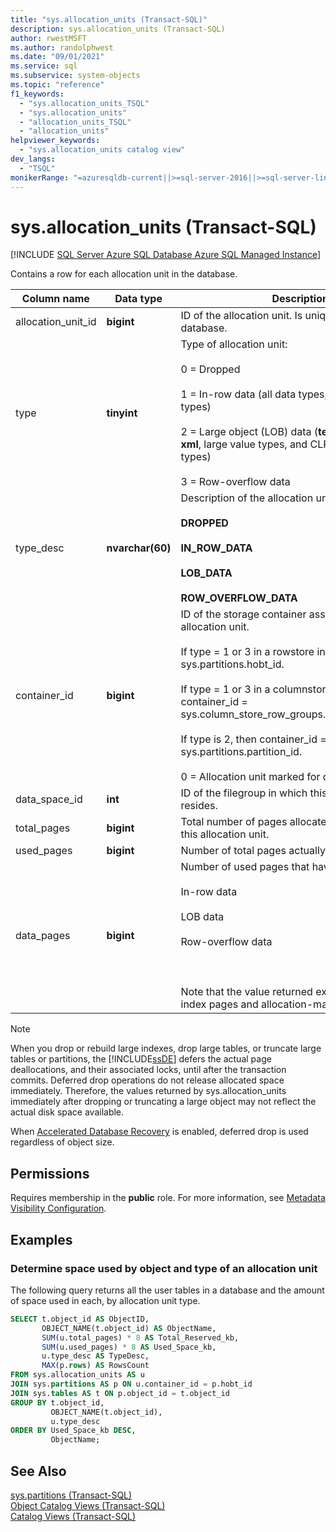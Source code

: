 ```yaml
---
title: "sys.allocation_units (Transact-SQL)"
description: sys.allocation_units (Transact-SQL)
author: rwestMSFT
ms.author: randolphwest
ms.date: "09/01/2021"
ms.service: sql
ms.subservice: system-objects
ms.topic: "reference"
f1_keywords:
  - "sys.allocation_units_TSQL"
  - "sys.allocation_units"
  - "allocation_units_TSQL"
  - "allocation_units"
helpviewer_keywords:
  - "sys.allocation_units catalog view"
dev_langs:
  - "TSQL"
monikerRange: "=azuresqldb-current||>=sql-server-2016||>=sql-server-linux-2017||=azuresqldb-mi-current"
---
```

# sys.allocation_units (Transact-SQL)
[!INCLUDE [SQL Server Azure SQL Database Azure SQL Managed Instance](../../includes/applies-to-version/sql-asdb-asdbmi.md)]

  Contains a row for each allocation unit in the database.  
  
|Column name|Data type|Description|  
|-----------------|---------------|-----------------|  
|allocation_unit_id|**bigint**|ID of the allocation unit. Is unique within a database.|  
|type|**tinyint**|Type of allocation unit:<br /><br /> 0 = Dropped<br /><br /> 1 = In-row data (all data types, except LOB data types)<br /><br /> 2 = Large object (LOB) data (**text**, **ntext**, **image**, **xml**, large value types, and CLR user-defined types)<br /><br /> 3 = Row-overflow data|  
|type_desc|**nvarchar(60)**|Description of the allocation unit type:<br /><br /> **DROPPED**<br /><br /> **IN_ROW_DATA**<br /><br /> **LOB_DATA**<br /><br /> **ROW_OVERFLOW_DATA**|  
|container_id|**bigint**|ID of the storage container associated with the allocation unit.<br /><br /> If type = 1 or 3 in a rowstore index container_id = sys.partitions.hobt_id.<br /><br /> If type = 1 or 3 in a columnstore index, container_id = sys.column_store_row_groups.delta_store_hobt_id.<br /><br /> If type is 2, then container_id = sys.partitions.partition_id.<br /><br /> 0 = Allocation unit marked for deferred drop|  
|data_space_id|**int**|ID of the filegroup in which this allocation unit resides.|  
|total_pages|**bigint**|Total number of pages allocated or reserved by this allocation unit.|  
|used_pages|**bigint**|Number of total pages actually in use.|  
|data_pages|**bigint**|Number of used pages that have:<br /><br /> In-row data<br /><br /> LOB data<br /><br /> Row-overflow data<br /><br /> <br /><br /> Note that the value returned excludes internal index pages and allocation-management pages.|  
  
> [!NOTE]  
>  When you drop or rebuild large indexes, drop large tables, or truncate large tables or partitions, the [!INCLUDE[ssDE](../../includes/ssde-md.md)] defers the actual page deallocations, and their associated locks, until after the transaction commits. Deferred drop operations do not release allocated space immediately. Therefore, the values returned by sys.allocation_units immediately after dropping or truncating a large object may not reflect the actual disk space available.
>
>  When [Accelerated Database Recovery](../../relational-databases/accelerated-database-recovery-concepts.md) is enabled, deferred drop is used regardless of object size.
  
## Permissions  
 Requires membership in the **public** role. For more information, see [Metadata Visibility Configuration](../../relational-databases/security/metadata-visibility-configuration.md).  

## Examples
  
### Determine space used by object and type of an allocation unit

The following query returns all the user tables in a database and the amount of space used in each, by allocation unit type.

  
```sql
SELECT t.object_id AS ObjectID,
       OBJECT_NAME(t.object_id) AS ObjectName,
       SUM(u.total_pages) * 8 AS Total_Reserved_kb,
       SUM(u.used_pages) * 8 AS Used_Space_kb,
       u.type_desc AS TypeDesc,
       MAX(p.rows) AS RowsCount
FROM sys.allocation_units AS u
JOIN sys.partitions AS p ON u.container_id = p.hobt_id
JOIN sys.tables AS t ON p.object_id = t.object_id
GROUP BY t.object_id,
         OBJECT_NAME(t.object_id),
         u.type_desc
ORDER BY Used_Space_kb DESC,
         ObjectName;

```  

## See Also  
 [sys.partitions &#40;Transact-SQL&#41;](../../relational-databases/system-catalog-views/sys-partitions-transact-sql.md)   
 [Object Catalog Views &#40;Transact-SQL&#41;](../../relational-databases/system-catalog-views/object-catalog-views-transact-sql.md)   
 [Catalog Views &#40;Transact-SQL&#41;](../../relational-databases/system-catalog-views/catalog-views-transact-sql.md)  
  
  
